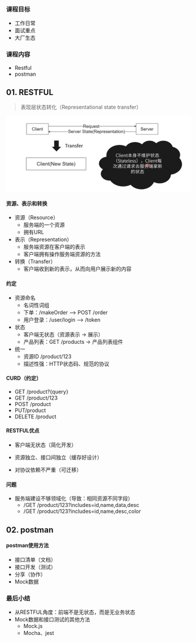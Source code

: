 ### 课程目标

+ 工作日常
+ 面试重点
+ 大厂生态



### 课程内容

+ Restful
+ postman



## 01. RESTFUL

> 表现层状态转化（Representational state transfer）



![image-20200913143017988](./image/3.1/image-20200913143017988.png)



#### 资源、表示和转换

+ 资源（Resource）
  + 服务端的一个资源
  + 拥有URL
+ 表示（Representation）
  + 服务端资源在客户端的表示
  + 客户端拥有操作服务端资源的方法
+ 转换（Transfer）
  + 客户端收到新的表示，从而向用户展示新的内容



#### 约定

+ 资源命名
  + 名词性词组
  + 下单：/makeOrder -->  POST  /order
  + 用户登录：/user/login --> /token
+ 状态
  + 客户端无状态（资源表示 -> 展示）
  + 产品列表：GET /products -> 产品列表组件
+ 统一
  + 资源ID /product/123
  + 描述性强：HTTP状态码、规范的协议



#### CURD（约定）

+ GET /product?{query}
+ GET  /product/123
+ POST /product <body>
+ PUT/product <body>
+ DELETE  /product <body>



#### RESTFUL优点

+ 客户端无状态（简化开发）

+ 资源独立、接口间独立（缓存好设计）
+ 对协议依赖不严重（可迁移）



#### 问题

+ 服务端建设不够领域化（导致：相同资源不同字段）
  + /GET /product/123?includes=id,name,data,desc
  + /GET /product/123?includes=id,name,desc,color



## 02. postman

#### postman使用方法

+ 接口清单（文档）
+ 接口开发（测试）
+ 分享（协作）
+ Mock数据



### 最后小结

+ 从RESTFUL角度：前端不是无状态，而是无业务状态
+ Mock数据和接口测试的其他方法
  + Mock.js
  + Mocha、jest

